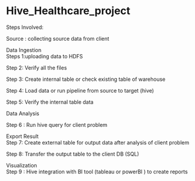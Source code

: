 # Hive_Healthcare_project

Steps Involved:

Source : collecting source data from client

Data Ingestion <br />
Steps 1:uploading data to HDFS

Step 2: Verify all the files 

Step 3: Create  internal table or check existing table of warehouse

Step 4: Load data or run pipeline from source to target (hive)

Step 5: Verify the internal table data


Data Analysis <br />

Step 6 : Run hive query for client problem 

Export Result <br />
Step 7: Create external table for output data after analysis of client problem

Step 8: Transfer the output table to the client DB (SQL) 

Visualization <br />
Step 9 : Hive integration with BI tool (tableau or powerBI ) to create reports 

